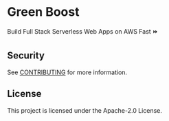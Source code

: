 # Green Boost
Build Full Stack Serverless Web Apps on AWS Fast ⏩

## Security

See [CONTRIBUTING](CONTRIBUTING.md#security-issue-notifications) for more information.

## License

This project is licensed under the Apache-2.0 License.